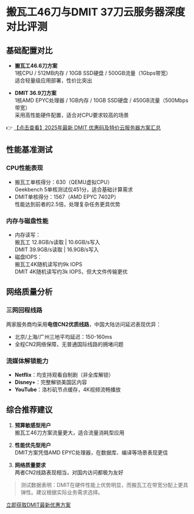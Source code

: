 # 搬瓦工46刀与DMIT 37刀云服务器深度对比评测

## 基础配置对比

- **搬瓦工46.6刀方案**  
  1核CPU / 512MB内存 / 10GB SSD硬盘 / 500GB流量（1Gbps带宽）  
  适合轻量级应用部署，性价比突出

- **DMIT 36.9刀方案**  
  1核AMD EPYC处理器 / 1GB内存 / 10GB SSD硬盘 / 450GB流量（500Mbps带宽）  
  采用高性能硬件配置，适合对CPU要求较高的场景

👉 [【点击查看】2025年最新 DMIT 优惠码及特价云服务器方案汇总](https://bit.ly/dmit_coupon)

## 性能基准测试

### CPU性能表现
- 搬瓦工单核得分：630（QEMU虚拟CPU）  
  Geekbench 5单核测试仅451分，适合基础计算需求
- DMIT单核得分：1567（AMD EPYC 7402P）  
  性能达到前者的2.5倍，处理复杂任务更具优势

### 内存与磁盘性能
- 内存读写：  
  搬瓦工 12.8GB/s读取 | 10.6GB/s写入  
  DMIT 39.9GB/s读取 | 16.9GB/s写入
- 磁盘IOPS：  
  搬瓦工4K随机读写约9k IOPS  
  DMIT 4K随机读写约3k IOPS，但大文件传输更优

## 网络质量分析

### 三网回程线路
两家服务商均采用**电信CN2优质线路**，中国大陆访问延迟表现优异：
- 北京/上海/广州三地平均延迟：150-160ms
- 全程CN2网络保障，无普通国际线路的拥堵问题

### 流媒体解锁能力
- **Netflix**：均支持观看自制剧（非全库解锁）
- **Disney+**：完整解锁美国区内容
- **YouTube**：洛杉矶节点缓存，4K视频流畅播放

## 综合推荐建议

1. **预算敏感型用户**  
   搬瓦工46刀方案流量更大，适合流量消耗型应用

2. **性能优先型用户**  
   DMIT方案凭借AMD EPYC处理器，在数据库、编译等场景表现更佳

3. **网络质量要求**  
   两者CN2线路表现相当，对国内访问都极为友好

> 测试数据表明：DMIT在硬件性能上优势明显，而搬瓦工在带宽分配上更具弹性。建议根据实际业务需求选择。

[立即获取DMIT最新优惠方案](https://bit.ly/dmit_coupon)